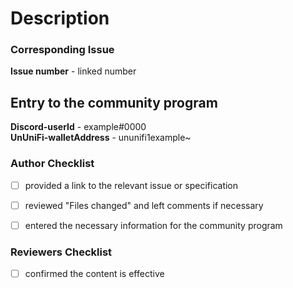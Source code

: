 # Description


### Corresponding Issue
**Issue number** - linked number

## Entry to the community program
**Discord-userId** - example#0000   
**UnUniFi-walletAddress** - ununifi1example~


### Author Checklist
- [ ] provided a link to the relevant issue or specification
- [ ] reviewed "Files changed" and left comments if necessary
- [ ] entered the necessary information for the community program


### Reviewers Checklist
- [ ] confirmed the content is effective
